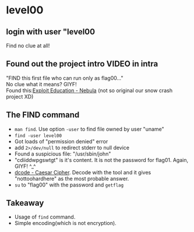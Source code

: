 # level00

## login with user "level00
Find no clue at all!

## Found out the project intro VIDEO in intra
"FIND this first file who can run only as flag00..."  
No clue what it means? GIYF!  
Found this:[Exploit Education - Nebula](https://exploit.education/nebula/) (not so original our snow crash project XD)

## The FIND command
- `man find`. Use option `-user` to find file owned by user "uname"
- `find -user level00`
- Got loads of "permission denied" error
- add `2>/dev/null` to redirect stderr to null device
- Found a suspicious file: "/usr/sbin/john"
- "cdiiddwpgswtgt" is it's content. It is not the password for flag01. Again, GIYF! ^_^
- [dcode - Caesar Cipher](https://www.dcode.fr/caesar-cipher). Decode with the tool and it gives "nottoohardhere" as the most probable answer.
- `su` to "flag00" with the password and `getflag`

## Takeaway
- Usage of `find` command.
- Simple encoding(which is not encryption).
